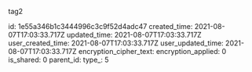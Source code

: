 tag2

id: 1e55a346b1c3444996c3c9f52d4adc47
created_time: 2021-08-07T17:03:33.717Z
updated_time: 2021-08-07T17:03:33.717Z
user_created_time: 2021-08-07T17:03:33.717Z
user_updated_time: 2021-08-07T17:03:33.717Z
encryption_cipher_text: 
encryption_applied: 0
is_shared: 0
parent_id: 
type_: 5